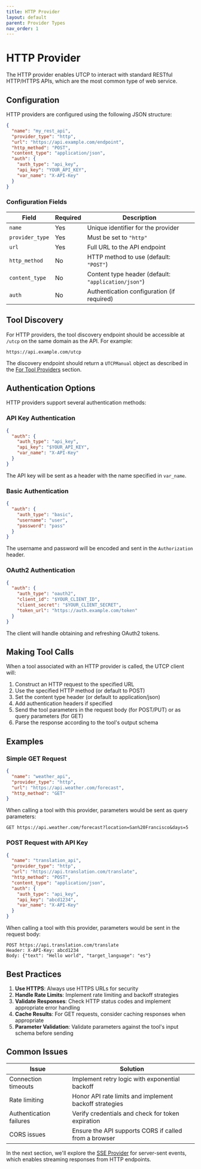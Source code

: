 ```yaml
---
title: HTTP Provider
layout: default
parent: Provider Types
nav_order: 1
---
```


# HTTP Provider

The HTTP provider enables UTCP to interact with standard RESTful HTTP/HTTPS APIs, which are the most common type of web service.

## Configuration

HTTP providers are configured using the following JSON structure:

```json
{
  "name": "my_rest_api",
  "provider_type": "http",
  "url": "https://api.example.com/endpoint",
  "http_method": "POST",
  "content_type": "application/json",
  "auth": {
    "auth_type": "api_key",
    "api_key": "YOUR_API_KEY",
    "var_name": "X-API-Key"
  }
}
```

### Configuration Fields

| Field | Required | Description |
|-------|----------|-------------|
| `name` | Yes | Unique identifier for the provider |
| `provider_type` | Yes | Must be set to `"http"` |
| `url` | Yes | Full URL to the API endpoint |
| `http_method` | No | HTTP method to use (default: `"POST"`) |
| `content_type` | No | Content type header (default: `"application/json"`) |
| `auth` | No | Authentication configuration (if required) |

## Tool Discovery

For HTTP providers, the tool discovery endpoint should be accessible at `/utcp` on the same domain as the API. For example:

```
https://api.example.com/utcp
```

The discovery endpoint should return a `UTCPManual` object as described in the [For Tool Providers](../for-tool-providers) section.

## Authentication Options

HTTP providers support several authentication methods:

### API Key Authentication

```json
{
  "auth": {
    "auth_type": "api_key",
    "api_key": "$YOUR_API_KEY",
    "var_name": "X-API-Key"
  }
}
```

The API key will be sent as a header with the name specified in `var_name`.

### Basic Authentication

```json
{
  "auth": {
    "auth_type": "basic",
    "username": "user",
    "password": "pass"
  }
}
```

The username and password will be encoded and sent in the `Authorization` header.

### OAuth2 Authentication

```json
{
  "auth": {
    "auth_type": "oauth2",
    "client_id": "$YOUR_CLIENT_ID",
    "client_secret": "$YOUR_CLIENT_SECRET",
    "token_url": "https://auth.example.com/token"
  }
}
```

The client will handle obtaining and refreshing OAuth2 tokens.

## Making Tool Calls

When a tool associated with an HTTP provider is called, the UTCP client will:

1. Construct an HTTP request to the specified URL
2. Use the specified HTTP method (or default to POST)
3. Set the content type header (or default to application/json)
4. Add authentication headers if specified
5. Send the tool parameters in the request body (for POST/PUT) or as query parameters (for GET)
6. Parse the response according to the tool's output schema

## Examples

### Simple GET Request

```json
{
  "name": "weather_api",
  "provider_type": "http",
  "url": "https://api.weather.com/forecast",
  "http_method": "GET"
}
```

When calling a tool with this provider, parameters would be sent as query parameters:
```
GET https://api.weather.com/forecast?location=San%20Francisco&days=5
```

### POST Request with API Key

```json
{
  "name": "translation_api",
  "provider_type": "http",
  "url": "https://api.translation.com/translate",
  "http_method": "POST",
  "content_type": "application/json",
  "auth": {
    "auth_type": "api_key",
    "api_key": "abcd1234",
    "var_name": "X-API-Key"
  }
}
```

When calling a tool with this provider, parameters would be sent in the request body:
```
POST https://api.translation.com/translate
Header: X-API-Key: abcd1234
Body: {"text": "Hello world", "target_language": "es"}
```

## Best Practices

1. **Use HTTPS**: Always use HTTPS URLs for security
2. **Handle Rate Limits**: Implement rate limiting and backoff strategies
3. **Validate Responses**: Check HTTP status codes and implement appropriate error handling
4. **Cache Results**: For GET requests, consider caching responses when appropriate
5. **Parameter Validation**: Validate parameters against the tool's input schema before sending

## Common Issues

| Issue | Solution |
|-------|----------|
| Connection timeouts | Implement retry logic with exponential backoff |
| Rate limiting | Honor API rate limits and implement backoff strategies |
| Authentication failures | Verify credentials and check for token expiration |
| CORS issues | Ensure the API supports CORS if called from a browser |

In the next section, we'll explore the [SSE Provider](sse) for server-sent events, which enables streaming responses from HTTP endpoints.
